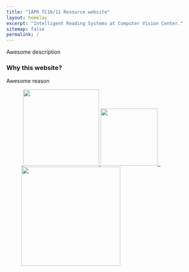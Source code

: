 ```yaml
---
title: "IAPR TC10/11 Resource website"
layout: homelay
excerpt: "Intelligent Reading Systems at Computer Vision Center."
sitemap: false
permalink: /
---
```


Awesome description

### Why this website?

Awesome reason

<figure class="fourth">
  <a href="https://iapr.org/">
  <img src="{{ site.url }}{{ site.baseurl }}/images/logopic/iapr_logo.gif" style="width: 200px">
 </a>
  <a href="https://iapr-tc10.univ-lr.fr/">
  <img src="{{ site.url }}{{ site.baseurl }}/images/logopic/tc10_logo.png" style="width: 150px">
 </a>
  <a href="http://www.iapr-tc11.org/">
  <img src="{{ site.url }}{{ site.baseurl }}/images/logopic/tc11_logo.png" style="width: 260px">
 </a>
</figure>
